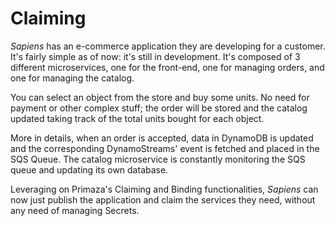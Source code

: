 # Claiming

*Sapiens* has an e-commerce application they are developing for a customer.
It's fairly simple as of now: it's still in development.
It's composed of 3 different microservices, one for the front-end, one for managing orders, and one for managing the catalog.

You can select an object from the store and buy some units.
No need for payment or other complex stuff; the order will be stored and the catalog updated taking track of the total units bought for each object.

More in details, when an order is accepted, data in DynamoDB is updated and the corresponding DynamoStreams' event is fetched and placed in the SQS Queue.
The catalog microservice is constantly monitoring the SQS queue and updating its own database.

Leveraging on Primaza's Claiming and Binding functionalities, *Sapiens* can now just publish the application and claim the services they need, without any need of managing Secrets.

